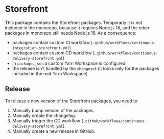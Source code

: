 # Storefront

This package contains the Storefront packages. Temporarly it is not included in the monorepo, because it requires Node.js 18, and the other packages in monorepo still needs Node.js 16. As a consequence:

- packages contain custom CI workflow (`.github/workflows/continuous-integration-storefront.yml`)
- packages contain custom CD workflow (`.github/workflows/continuous-delivery-storefront.yml`)
- in `package.json` a custom Yarn Workspace is configured
- the release isn't handled by the `changeset` (it looks only for the packages included in the root Yarn Workspace)
  
## Release

To release a new version of the Storefront packages, you need to:

1. Manually bump version of the packages.
2. Manually create the changelog.
3. Manually trigger the CD workflow (`.github/workflows/continuous-delivery-storefront.yml`).
4. Manually create a new release in GitHub.